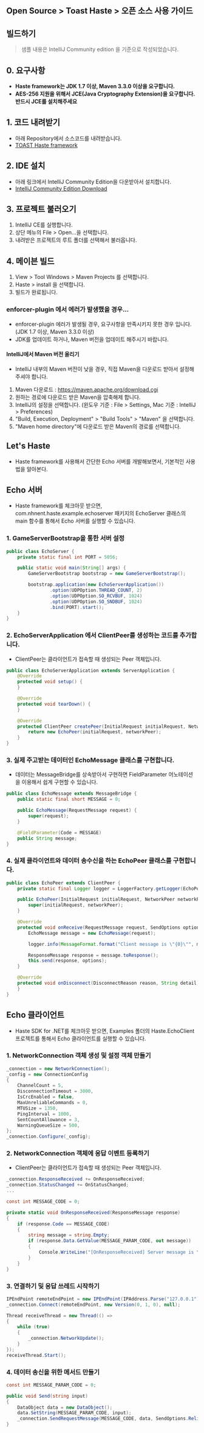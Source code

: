 ## Open Source > Toast Haste > 오픈 소스 사용 가이드

## 빌드하기

> 샘플 내용은 IntelliJ Community edition 을 기준으로 작성되었습니다.

## 0. 요구사항
- **Haste framework는 JDK 1.7 이상, Maven 3.3.0 이상을 요구합니다.**
- **AES-256 지원을 위해서 JCE(Java Cryptography Extension)을 요구합니다. 반드시 JCE를 설치해주세요**

## 1. 코드 내려받기
- 아래 Repository에서 소스코드를 내려받습니다.
- [TOAST Haste framework](https://github.com/nhnent/toast-haste.framework)

## 2. IDE 설치
- 아래 링크에서 IntelliJ Community Edition을 다운받아서 설치합니다.
- [IntelliJ Community Edition Download](https://www.jetbrains.com/idea/?fromMenu#chooseYourEdition)

## 3. 프로젝트 불러오기
1. IntelliJ CE를 실행합니다.
2. 상단 메뉴의 File > Open...을 선택합니다.
3. 내려받은 프로젝트의 루트 폴더를 선택해서 불러옵니다.

## 4. 메이븐 빌드
1. View > Tool Windows > Maven Projects 를 선택합니다.
2. Haste > install 을 선택합니다.
3. 빌드가 완료됩니다.

### enforcer-plugin 에서 에러가 발생했을 경우...
- enforcer-plugin 에러가 발생될 경우, 요구사항을 만족시키지 못한 경우 입니다. (JDK 1.7 이상, Maven 3.3.0 이상)
- JDK를 업데이트 하거나, Maven 버전을 업데이트 해주시기 바랍니다.

#### IntelliJ에서 Maven 버전 올리기
- IntelliJ 내부의 Maven 버전이 낮을 경우, 직접 Maven을 다운로드 받아서 설정해주셔야 합니다.

1. Maven 다운로드 : https://maven.apache.org/download.cgi
2. 원하는 경로에 다운로드 받은 Maven을 압축해제 합니다.
3. IntelliJ의 설정을 선택합니다. (윈도우 기준 : File > Settings, Mac 기준 : IntelliJ > Preferences)
4. "Build, Execution, Deployment" > "Build Tools" > "Maven" 을 선택합니다.
5. "Maven home directory"에 다운로드 받은 Maven의 경로를 선택합니다.

## Let's Haste
- Haste framework를 사용해서 간단한 Echo 서버를 개발해보면서, 기본적인 사용법을 알아본다.

## Echo 서버
- Haste framework를 체크아웃 받으면, com.nhnent.haste.example.echoserver 패키지의 EchoServer 클래스의 main 함수를 통해서 Echo 서버를 실행할 수 있습니다.

### 1. GameServerBootstrap을 통한 서버 설정
```java
public class EchoServer {
    private static final int PORT = 5056;

    public static void main(String[] args) {
        GameServerBootstrap bootstrap = new GameServerBootstrap();

        bootstrap.application(new EchoServerApplication())
                .option(UDPOption.THREAD_COUNT, 2)
                .option(UDPOption.SO_RCVBUF, 1024)
                .option(UDPOption.SO_SNDBUF, 1024)
                .bind(PORT).start();
    }
}
```
### 2. EchoServerApplication 에서 ClientPeer를 생성하는 코드를 추가합니다. 
- ClientPeer는 클라이언트가 접속할 때 생성되는 Peer 객체입니다.
```java
public class EchoServerApplication extends ServerApplication {
    @Override
    protected void setup() {
    }

    @Override
    protected void tearDown() {
    }

    @Override
    protected ClientPeer createPeer(InitialRequest initialRequest, NetworkPeer networkPeer) {
        return new EchoPeer(initialRequest, networkPeer);
    }
}
```
### 3. 실제 주고받는 데이터인 EchoMessage 클래스를 구현합니다. 
- 데이터는 MessageBridge를 상속받아서 구현하면 FieldParameter 어노테이션을 이용해서 쉽게 구현할 수 있습니다.
```java
public class EchoMessage extends MessageBridge {
    public static final short MESSAGE = 0;

    public EchoMessage(RequestMessage request) {
        super(request);
    }

    @FieldParameter(Code = MESSAGE)
    public String message;
}
```
### 4. 실제 클라이언트와 데이터 송수신을 하는 EchoPeer 클래스를 구현합니다.
```java
public class EchoPeer extends ClientPeer {
    private static final Logger logger = LoggerFactory.getLogger(EchoPeer.class);

    public EchoPeer(InitialRequest initialRequest, NetworkPeer networkPeer) {
        super(initialRequest, networkPeer);
    }

    @Override
    protected void onReceive(RequestMessage request, SendOptions options) {
        EchoMessage message = new EchoMessage(request);

        logger.info(MessageFormat.format("Client message is \"{0}\"", message.message));

        ResponseMessage response = message.toResponse();
        this.send(response, options);
    }

    @Override
    protected void onDisconnect(DisconnectReason reason, String detail) {
    }
}
```

## Echo 클라이언트
- Haste SDK for .NET를 체크아웃 받으면, Examples 폴더의 Haste.EchoClient 프로젝트를 통해서 Echo 클라이언트를 실행할 수 있습니다.

### 1. NetworkConnection 객체 생성 및 설정 객체 만들기
```csharp
_connection = new NetworkConnection();
_config = new ConnectionConfig
{
    ChannelCount = 5,
    DisconnectionTimeout = 3000,
    IsCrcEnabled = false,
    MaxUnreliableCommands = 0,
    MTUSize = 1350,
    PingInterval = 1000,
    SentCountAllowance = 3,
    WarningQueueSize = 500,
};
_connection.Configure(_config);
```
### 2. NetworkConnection 객체에 응답 이벤트 등록하기 
- ClientPeer는 클라이언트가 접속할 때 생성되는 Peer 객체입니다.
```csharp
_connection.ResponseReceived += OnResponseReceived;
_connection.StatusChanged += OnStatusChanged;
...

const int MESSAGE_CODE = 0;

private static void OnResponseReceived(ResponseMessage response)
{
    if (response.Code == MESSAGE_CODE)
    {
        string message = string.Empty;
        if (response.Data.GetValue(MESSAGE_PARAM_CODE, out message))
        {
            Console.WriteLine("[OnResponseReceived] Server message is \"{0}\"", message);
        }
    }
}
```
### 3. 연결하기 및 응답 쓰레드 시작하기
```csharp
IPEndPoint remoteEndPoint = new IPEndPoint(IPAddress.Parse("127.0.0.1"), 5056);
_connection.Connect(remoteEndPoint, new Version(0, 1, 0), null);

Thread receiveThread = new Thread(() =>
{
    while (true)
    {
        _connection.NetworkUpdate();
    }
});
receiveThread.Start();
```
### 4. 데이터 송신을 위한 메서드 만들기
```csharp
const int MESSAGE_PARAM_CODE = 0;

public void Send(string input)
{
    DataObject data = new DataObject();
    data.SetString(MESSAGE_PARAM_CODE, input);
    _connection.SendRequestMessage(MESSAGE_CODE, data, SendOptions.ReliableSend);
}
```

